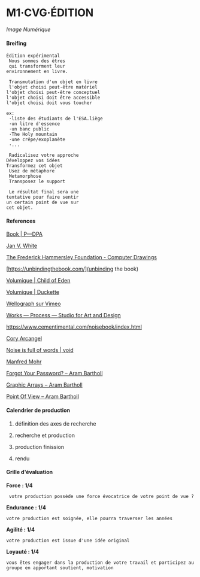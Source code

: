 # M1·CVG·ÉDITION

*Image Numérique*

#### Breifing

```
Édition expérimental
 Nous sommes des êtres
 qui transforment leur 
environnement en livre.

 Transmutation d'un objet en livre
 l'objet choisi peut-être matériel 
l'objet choisi peut-être conceptuel 
l'objet choisi doit être accessible 
l'objet choisi doit vous toucher 

ex:
 ·liste des étudiants de l'ESA.liège
 ·un litre d'essence
 ·un banc public
 ·The Holy mountain
 ·une crêpe/exoplanète
 ·...

 Radicalisez votre approche 
Développez vos idées 
Transformez cet objet
 Usez de métaphore
 Metamorphose
 Transposez le support

 Le résultat final sera une 
tentative pour faire sentir 
un certain point de vue sur 
cet objet.
```

#### References

[Book | P—DPA](http://p-dpa.net/medium/book/)

[Jan V. White](http://www.janvwhite.org/)

[The Frederick Hammersley Foundation - Computer Drawings](http://www.hammersleyfoundation.org/index.php/artwork/computer-drawings)

[https://unbindingthebook.com/](unbinding the book)

[Volumique | Child of Eden](https://volumique.com/v2/portfolio/child-of-eden/)

[Volumique | Duckette](https://volumique.com/v2/portfolio/duckette/)

[Wellograph sur Vimeo](https://vimeo.com/306559679)

[Works — Process — Studio for Art and Design](https://process.studio/works/)

https://www.cementimental.com/noisebook/index.html

[Cory Arcangel](https://novel.coryarcangel.com/)

[Noise is full of words | void](https://www.collectivevoid.com/noise-is-full-of-words)

[Manfred Mohr](http://www.emohr.com/ww4_out.html)

[Forgot Your Password? &#8211; Aram Bartholl](https://arambartholl.com/forgot-your-password/)

[Graphic Arrays &#8211; Aram Bartholl](https://arambartholl.com/graphic-arrays/)

[Point Of View &#8211; Aram Bartholl](https://arambartholl.com/point-of-view/)



#### Calendrier de production

1. définition des axes de recherche

2. recherche et production

3. production finission

4. rendu

#### Grille d'évaluation

**Force : 1/4**

` votre production possède une force évocatrice de votre point de vue ?`

**Endurance : 1/4**

`votre production est soignée, elle pourra traverser les années`

**Agilité : 1/4**

`votre production est issue d'une idée original`

**Loyauté : 1/4**

`vous êtes engager dans la production de votre travail et participez au groupe en apportant soutient, motivation`


